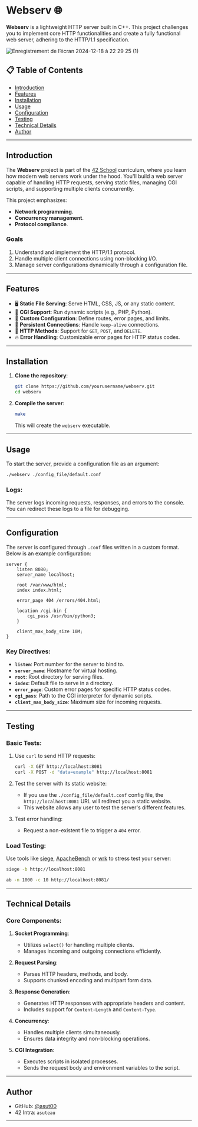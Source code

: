 # Webserv 🌐

**Webserv** is a lightweight HTTP server built in C++. This project challenges you to implement core HTTP functionalities and create a fully functional web server, adhering to the HTTP/1.1 specification.

![Enregistrement de l’écran 2024-12-18 à 22 29 25 (1)](https://github.com/user-attachments/assets/0c2f23c9-58b5-4f12-9500-8541e3dc2df6)


## 📋 Table of Contents

- [Introduction](#introduction)
- [Features](#features)
- [Installation](#installation)
- [Usage](#usage)
- [Configuration](#configuration)
- [Testing](#testing)
- [Technical Details](#technical-details)
- [Author](#author)

---

## Introduction

The **Webserv** project is part of the [42 School](https://42.fr/) curriculum, where you learn how modern web servers work under the hood. You'll build a web server capable of handling HTTP requests, serving static files, managing CGI scripts, and supporting multiple clients concurrently.

This project emphasizes:
- **Network programming**.
- **Concurrency management**.
- **Protocol compliance**.

### Goals

1. Understand and implement the HTTP/1.1 protocol.
2. Handle multiple client connections using non-blocking I/O.
3. Manage server configurations dynamically through a configuration file.

---

## Features

- 🖥️ **Static File Serving**: Serve HTML, CSS, JS, or any static content.
- 🧩 **CGI Support**: Run dynamic scripts (e.g., PHP, Python).
- 📑 **Custom Configuration**: Define routes, error pages, and limits.
- 📡 **Persistent Connections**: Handle `keep-alive` connections.
- 🔄 **HTTP Methods**: Support for `GET`, `POST`, and `DELETE`.
- 🔥 **Error Handling**: Customizable error pages for HTTP status codes.

---

## Installation

1. **Clone the repository**:
   ```bash
   git clone https://github.com/yourusername/webserv.git
   cd webserv
   ```

2. **Compile the server**:
   ```bash
   make
   ```

   This will create the `webserv` executable.

---

## Usage

To start the server, provide a configuration file as an argument:

```bash
./webserv ./config_file/default.conf
```

### Logs:

The server logs incoming requests, responses, and errors to the console. You can redirect these logs to a file for debugging.

---

## Configuration

The server is configured through `.conf` files written in a custom format. Below is an example configuration:

```plaintext
server {
    listen 8080;
    server_name localhost;

    root /var/www/html;
    index index.html;

    error_page 404 /errors/404.html;

    location /cgi-bin {
        cgi_pass /usr/bin/python3;
    }

    client_max_body_size 10M;
}
```

### Key Directives:

- **`listen`**: Port number for the server to bind to.
- **`server_name`**: Hostname for virtual hosting.
- **`root`**: Root directory for serving files.
- **`index`**: Default file to serve in a directory.
- **`error_page`**: Custom error pages for specific HTTP status codes.
- **`cgi_pass`**: Path to the CGI interpreter for dynamic scripts.
- **`client_max_body_size`**: Maximum size for incoming requests.

---

## Testing

### Basic Tests:

1. Use `curl` to send HTTP requests:
   ```bash
   curl -X GET http://localhost:8081
   curl -X POST -d "data=example" http://localhost:8081
   ```

2. Test the server with its static website:
   - If you use the `./config_file/default.conf` config file, the `http://localhost:8081` URL will redirect you a static website.
   - This website allows any user to test the server's different features.

3. Test error handling:
   - Request a non-existent file to trigger a `404` error.

### Load Testing:

Use tools like [siege](https://github.com/JoeDog/siege), [ApacheBench](https://httpd.apache.org/docs/2.4/programs/ab.html) or [wrk](https://github.com/wg/wrk) to stress test your server:
```bash
siege -b http://localhost:8081
```

```bash
ab -n 1000 -c 10 http://localhost:8081/
```

---

## Technical Details

### Core Components:

1. **Socket Programming**:
   - Utilizes `select()` for handling multiple clients.
   - Manages incoming and outgoing connections efficiently.

2. **Request Parsing**:
   - Parses HTTP headers, methods, and body.
   - Supports chunked encoding and multipart form data.

3. **Response Generation**:
   - Generates HTTP responses with appropriate headers and content.
   - Includes support for `Content-Length` and `Content-Type`.

4. **Concurrency**:
   - Handles multiple clients simultaneously.
   - Ensures data integrity and non-blocking operations.

5. **CGI Integration**:
   - Executes scripts in isolated processes.
   - Sends the request body and environment variables to the script.

---

## Author

- GitHub: [@asut00](https://github.com/asut00)  
- 42 Intra: `asuteau`

---
